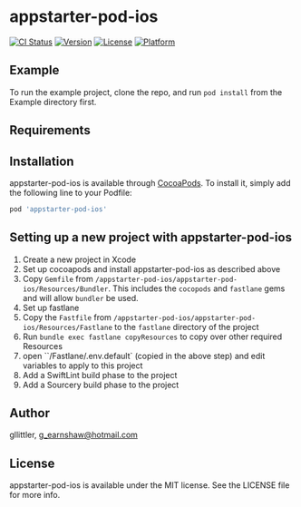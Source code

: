 # appstarter-pod-ios

[![CI Status](https://img.shields.io/travis/gllittler/appstarter-pod-ios.svg?style=flat)](https://travis-ci.org/gllittler/appstarter-pod-ios)
[![Version](https://img.shields.io/cocoapods/v/appstarter-pod-ios.svg?style=flat)](https://cocoapods.org/pods/appstarter-pod-ios)
[![License](https://img.shields.io/cocoapods/l/appstarter-pod-ios.svg?style=flat)](https://cocoapods.org/pods/appstarter-pod-ios)
[![Platform](https://img.shields.io/cocoapods/p/appstarter-pod-ios.svg?style=flat)](https://cocoapods.org/pods/appstarter-pod-ios)

## Example

To run the example project, clone the repo, and run `pod install` from the Example directory first.

## Requirements

## Installation

appstarter-pod-ios is available through [CocoaPods](https://cocoapods.org). To install
it, simply add the following line to your Podfile:

```ruby
pod 'appstarter-pod-ios'
```

## Setting up a new project with appstarter-pod-ios
1. Create a new project in Xcode
1. Set up cocoapods and install appstarter-pod-ios as described above
1. Copy `Gemfile` from `/appstarter-pod-ios/appstarter-pod-ios/Resources/Bundler`. This includes the `cocopods` and `fastlane` gems and will allow `bundler` be used.
1. Set up fastlane
1. Copy the `Fastfile` from `/appstarter-pod-ios/appstarter-pod-ios/Resources/Fastlane` to the `fastlane` directory of the project
1. Run `bundle exec fastlane copyResources` to copy over other required Resources
1. open ``/Fastlane/.env.default` (copied in the above step) and edit variables to apply to this project
1. Add a SwiftLint build phase to the project
1. Add a Sourcery build phase to the project

## Author

gllittler, g_earnshaw@hotmail.com

## License

appstarter-pod-ios is available under the MIT license. See the LICENSE file for more info.
